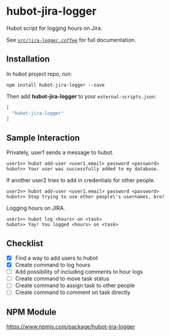 # hubot-jira-logger

Hubot script for logging hours on Jira.

See [`src/jira-logger.coffee`](src/jira-logger.coffee) for full documentation.

## Installation

In hubot project repo, run:

`npm install hubot-jira-logger --save`

Then add **hubot-jira-logger** to your `external-scripts.json`:

```json
[
  "hubot-jira-logger"
]
```

## Sample Interaction

Privately, user1 sends a message to hubot.
```
user1>> hubot add-user <user1.email> password <password>
hubot>> Your user was successfully added to my database.
```

If another user2 tries to add in credentials for other people.
```
user2>> hubot add-user <user1.email> password <password>
hubot>> Stop trying to use other people\'s usernames, bro!
```

Logging hours on JIRA.
```
user1>> hubot log <hours> on <task>
hubot>> Yay! You logged <hours> on <task>
```

## Checklist
- [x] Find a way to add users to hubot
- [x] Create command to log hours
- [ ] Add possibility of including comments to hour logs
- [ ] Create command to move task status
- [ ] Create command to assign task to other people
- [ ] Create command to comment on task directly

## NPM Module

https://www.npmjs.com/package/hubot-jira-logger
